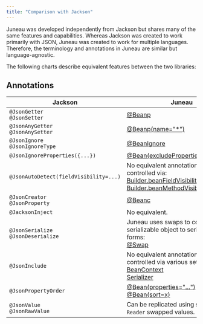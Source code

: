 ```yaml
---
title: "Comparison with Jackson"
---
```


Juneau was developed independently from Jackson but shares many of the same features and capabilities.
Whereas Jackson was created to work primarily with JSON, Juneau was created to work for multiple languages.
Therefore, the terminology and annotations in Juneau are similar but language-agnostic.

The following charts describe equivalent features between the two libraries:

## Annotations

| Jackson | Juneau |
|---------|--------|
| `@JsonGetter`<br/>`@JsonSetter` | [@Beanp](../apidocs/org/apache/juneau/annotation/Beanp.html) |
| `@JsonAnyGetter`<br/>`@JsonAnySetter` | [@Beanp(name="*")](../apidocs/org/apache/juneau/annotation/Beanp.html#name()) |
| `@JsonIgnore`<br/>`@JsonIgnoreType` | [@BeanIgnore](../apidocs/org/apache/juneau/annotation/BeanIgnore.html) |
| `@JsonIgnoreProperties({...})` | [@Bean(excludeProperties\|xp)](../apidocs/org/apache/juneau/annotation/Bean.html#excludeProperties) |
| `@JsonAutoDetect(fieldVisibility=...)` | No equivalent annotation but can be controlled via:<br/>[Builder.beanFieldVisibility(Visibility)](../apidocs/org/apache/juneau/annotation/BeanContext.Builder.html#.beanFieldVisibility(Visibility))<br/>[Builder.beanMethodVisibility(Visibility)](../apidocs/org/apache/juneau/annotation/BeanContext.Builder.html#.beanMethodVisibility(Visibility)) |
| `@JsonCreator`<br/>`@JsonProperty` | [@Beanc](../apidocs/org/apache/juneau/annotation/Beanc.html) |
| `@JacksonInject` | No equivalent. |
| `@JsonSerialize`<br/>`@JsonDeserialize` | Juneau uses swaps to convert non-serializable object to serializable forms:<br/>[@Swap](../apidocs/org/apache/juneau/annotation/Swap.html) |
| `@JsonInclude` | No equivalent annotation but can be controlled via various settings:<br/>[BeanContext](../apidocs/org/apache/juneau/BeanContext.html)<br/>[Serializer](../apidocs/org/apache/juneau/serializer/Serializer.html) |
| `@JsonPropertyOrder` | [@Bean(properties="...")](../apidocs/org/apache/juneau/annotation/Bean.html#properties)<br/>[@Bean(sort=x)](../apidocs/org/apache/juneau/annotation/Bean.html#sort) |
| `@JsonValue`<br/>`@JsonRawValue` | Can be replicated using swaps with `Reader` swapped values. |
